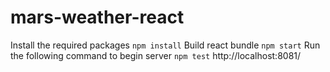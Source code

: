 # mars-weather-react

Install the required packages
`
npm install
`
Build react bundle
`
npm start
`
Run the following command to begin server
`
npm test
`
http://localhost:8081/
